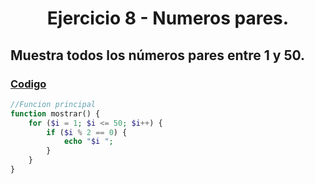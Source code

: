 <div align="center">

# Ejercicio 8 - Numeros pares.

<div align="justify">

## Muestra todos los números pares entre 1 y 50.
   


### [Codigo](https://github.com/ATPRodriguez/AED/tree/main/Elementos-basicos-en-php/src/public/Ejercicio8)
```php
//Funcion principal
function mostrar() {
    for ($i = 1; $i <= 50; $i++) {
        if ($i % 2 == 0) {
            echo "$i ";
        }
    }
}
```

</div>

</div>